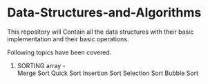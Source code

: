 # Data-Structures-and-Algorithms

This repository will Contain all the data structures with their basic implementation and their basic operations.

Following topics have been covered.

1. SORTING array -        
   Merge Sort
   Quick Sort
   Insertion Sort
   Selection Sort
   Bubble Sort
